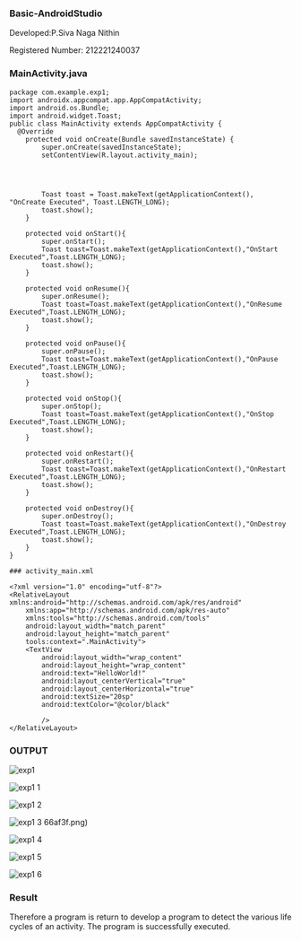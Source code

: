 ### Basic-AndroidStudio
Developed:P.Siva Naga Nithin

Registered Number: 212221240037

### MainActivity.java
```
package com.example.exp1;
import androidx.appcompat.app.AppCompatActivity;
import android.os.Bundle;
import android.widget.Toast;
public class MainActivity extends AppCompatActivity {
  @Override
    protected void onCreate(Bundle savedInstanceState) {
        super.onCreate(savedInstanceState);
        setContentView(R.layout.activity_main);




        Toast toast = Toast.makeText(getApplicationContext(), "OnCreate Executed", Toast.LENGTH_LONG);
        toast.show();
    }

    protected void onStart(){
        super.onStart();
        Toast toast=Toast.makeText(getApplicationContext(),"OnStart Executed",Toast.LENGTH_LONG);
        toast.show();
    }

    protected void onResume(){
        super.onResume();
        Toast toast=Toast.makeText(getApplicationContext(),"OnResume Executed",Toast.LENGTH_LONG);
        toast.show();
    }

    protected void onPause(){
        super.onPause();
        Toast toast=Toast.makeText(getApplicationContext(),"OnPause Executed",Toast.LENGTH_LONG);
        toast.show();
    }

    protected void onStop(){
        super.onStop();
        Toast toast=Toast.makeText(getApplicationContext(),"OnStop Executed",Toast.LENGTH_LONG);
        toast.show();
    }

    protected void onRestart(){
        super.onRestart();
        Toast toast=Toast.makeText(getApplicationContext(),"OnRestart Executed",Toast.LENGTH_LONG);
        toast.show();
    }

    protected void onDestroy(){
        super.onDestroy();
        Toast toast=Toast.makeText(getApplicationContext(),"OnDestroy Executed",Toast.LENGTH_LONG);
        toast.show();
    }
}

### activity_main.xml

<?xml version="1.0" encoding="utf-8"?>
<RelativeLayout xmlns:android="http://schemas.android.com/apk/res/android"
    xmlns:app="http://schemas.android.com/apk/res-auto"
    xmlns:tools="http://schemas.android.com/tools"
    android:layout_width="match_parent"
    android:layout_height="match_parent"
    tools:context=".MainActivity">
    <TextView
        android:layout_width="wrap_content"
        android:layout_height="wrap_content"
        android:text="HelloWorld!"
        android:layout_centerVertical="true"
        android:layout_centerHorizontal="true"
        android:textSize="20sp"
        android:textColor="@color/black"

        />
</RelativeLayout>
```

### OUTPUT

![exp1](https://user-images.githubusercontent.com/94154780/190052416-25a54867-0c4b-42b5-af15-e62311575004.png)

![exp1 1](https://user-images.githubusercontent.com/94154780/190052455-49660791-aa68-4744-895d-d71ca3e0833b.png)

![exp1 2](https://user-images.githubusercontent.com/94154780/190052913-b87b7ed1-05fa-43fa-bf27-cf7801f3af03.png)


![exp1 3](https://user-images.githubusercontent.com/94154780/190052488-8be2c88c-bf44-4ce7-8db5-79773331137c.png)
66af3f.png)

![exp1 4](https://user-images.githubusercontent.com/94154780/190052516-966839c6-5648-4cf0-ac9f-9dd28f100d9f.png)

![exp1 5](https://user-images.githubusercontent.com/94154780/190052552-7416c3dc-9aef-45dc-9d60-1d2316c060d5.png)

![exp1 6](https://user-images.githubusercontent.com/94154780/190052576-444c9655-e5ca-449c-9327-01983990c269.png)

### Result

Therefore a program is return to develop a program to detect the various life cycles of an activity. The program is successfully executed.




